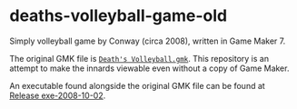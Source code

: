 #  deaths-volleyball-game-old

Simply volleyball game by Conway (circa 2008), written in Game Maker 7.

The original GMK file is [`Death's Volleyball.gmk`][original].
This repository is an attempt to make the innards viewable
even without a copy of Game Maker.

An executable found alongside the original GMK file
can be found at [Release exe-2008-10-02].


[original]: Death's%20Volleyball.gmk
[Release exe-2008-10-02]: https://github.com/yawnoc/deaths-volleyball-game-old/releases/tag/exe-2008-10-02
